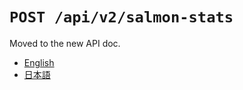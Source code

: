 `POST /api/v2/salmon-stats`
===========================

Moved to the new API doc.

- [English](https://apidoc.stat.ink/v2.en.html#operation/postSalmonStats)
- [日本語](https://apidoc.stat.ink/v2.ja.html#operation/postSalmonStats)

